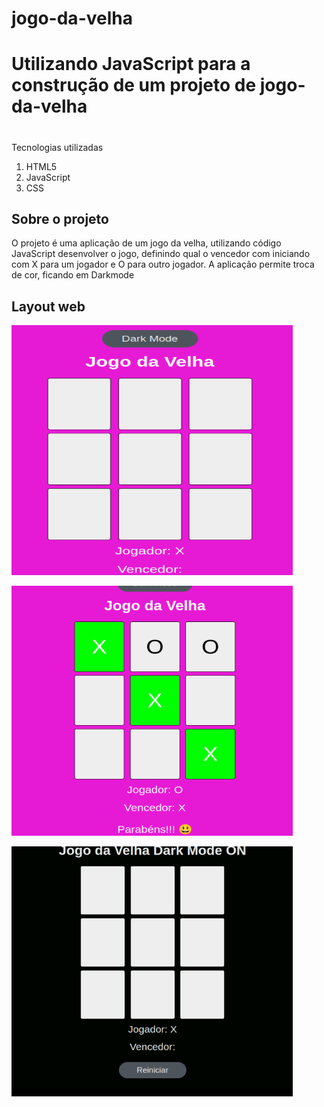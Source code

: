 # jogo-da-velha

# Utilizando JavaScript para a construção de um projeto de jogo-da-velha

#
Tecnologias utilizadas <ol><li>HTML5</li><li>JavaScript</li><li>CSS</li></ol>  	

##  Sobre o projeto
O projeto é uma aplicação de um jogo da velha, utilizando código JavaScript desenvolver o jogo, definindo qual o vencedor
com iniciando com X para um jogador e O para outro jogador.
A aplicação permite troca de cor, ficando em Darkmode

## Layout web
![Web 2](https://github.com/lucimarNeves/jogo-da-velha/blob/main/assets/image2.png)

![Web 3](https://github.com/lucimarNeves/jogo-da-velha/blob/main/assets/image3.png)

![Web 3](https://github.com/lucimarNeves/jogo-da-velha/blob/main/assets/image4.png)

